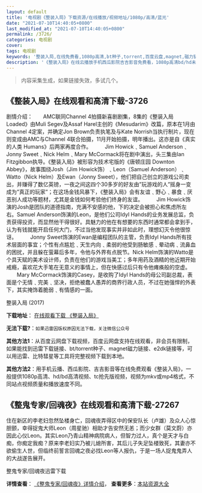 ```yaml
---
layout: default
title: '电视剧《整装入局》下载资源/在线播放/视频地址/1080p/高清/蓝光'
date: "2021-07-10T14:40:05+0800"
last_modified_at: "2021-07-10T14:40:05+0800"
permalink: /3726/
categories: 电视剧
cover:
tags: 电视剧
keywords: '整装入局,在线免费看,1080p高清,bt种子,torrent,百度云盘,magnet,磁力链,迅雷下载资源'
description: '《整装入局》在线云播放手机西瓜影院吉吉影音免费看，1080p高清bd/hd未删减完整版和tc抢先枪版，mkv/mp4格式，附带bt/torrent种子、magnet/磁力链、百度云盘、网盘资源迅雷下载链接'
---
```


>内容采集生成，如果链接失效，多试几个。


## 《整装入局》在线观看和高清下载-3726

剧情介绍：　　AMC联同Channel 4拍摄新喜剧剧集，8集的《整装入局 Loaded》由Muli Segev及Assaf Harel主创的《Mesudarim》改篇，原本在1月由Channel 4定案，并确定Jon Brown负责执笔及与Kate Norrish当执行制片，现在则变成由AMC与Channel 4联合拍摄，11月开始拍摄，明年播出。这亦是自《真实的人类 Humans》后两家再度合作。  　　Jim Howick﹑Samuel Anderson﹑Jonny Sweet﹑Nick Helm﹑Mary McCormack将在剧中演出，头三集由Ian Fitzgibbon执导。《整装入局》被形容为技术宅版的《唐顿庄园 Downton Abbey》，故事围绕Josh（Jim Howick饰）﹑Leon（Samuel Anderson）﹑Watto（Nick Helm）及Ewan（Jonny Sweet），他们把自己创立的游戏公司卖出，并赚得了数亿英镑，一夜之间这四个30多岁的好友由”玩游戏的人”摇身一变成为”真正的玩家”；在这场金钱风暴下，《整装入局》会有友谊﹑野心﹑暴食﹑厌恶别人成功等题材，尤其是金钱如何考验他们终身的友谊。  　　Jim Howick饰演的Josh是团队的道德指南，充满不安感的他，下的决定会被担心和焦虑所左右。Samuel Anderson饰演的Leon，是他们公司Idyl Hands的业务发展总监，负责获得投资，而显然他干得很好。具魅力的他在有想要的东西时通常都会拿到手，认为有钱就能开启任何大门，不过当他发现事实并非如此时，理想幻灭令他很惊讶。  　　Jonny Sweet饰演的Ewan是编程团队的主管，负责Idyl Hands所有技术层面的事宜；个性有点尴尬﹑天生内向﹑柔弱的他受到肠敏感﹑晕动病﹑流鼻血的困扰，并且躲在萤幕后多年，令他与外界有点脱节。Nick Helm饰演的Watto是个具天赋的美术设计师，负责在他们的游戏当美工；多年用药及酒精的他近期开始戒瘾，喜欢花大手笔在无意义的事情上，但在快感过后只有令他瘫痪般的空虚。  　　Mary McCormack饰演的Casey，是收购了Idyl Hands的母公司副总裁，表面是个无情﹑完美﹑坚决，拒绝被蠢人愚弄的商界行政人员，不过在她强悍的外表下，其实掩饰着脆弱﹑有情感的一面。


整装入局 (2017)

**下载地址**： [在线观看下载 《整装入局》](https://www.btbtdy.me/btdy/dy10911.html) 


**无法下载?**：`如果迅雷因版权原因无法下载，关注微信公众号 `

**其他方法1**：从百度云网盘下载视频，百度云网盘支持在线观看，非会员有限制，如果能找到迅雷下载链接、bt/torrent种子、magnet磁力链接、e2dk链接等，可以用迅雷、比特彗星等工具将完整视频下载到本地。

**其他方法2**：用手机云播、西瓜影院、吉吉影音等在线免费观看《整装入局》，一般提供1080p高清、hd/bd高清视频、tc抢先版视频，视频为mkv或mp4格式，不同站点视频质量和播放速度不同。


## 《整鬼专家/回魂夜》在线观看和高清下载-27267

住在新区的李老妇忽然坠楼身亡，回魂夜弄得区中的保安队长（卢雄）及众人心惊胆颤，幸得捉鬼大师Leon（周星驰）相助才告安然无恙；而少女群（莫文蔚）亦因此心仪Leon。其实Leon乃青山精神病院病人，但智力过人，真个是天才与白痴，你痴定我痴？原来李老妇实乃被儿媳所害，其后儿子失足坠楼致死，其妻亦不欲偷生人世，但临终前誓言回魂之夜必找Leon等人报仇，于是一场人捉鬼鬼弄人的大战遂告展开。


整鬼专家/回魂夜迅雷下载

**详情查看**： [《整鬼专家/回魂夜》详情介绍](/movie/27267/)， **查看更多**：[本站资源大全](/movie/t/all/)

